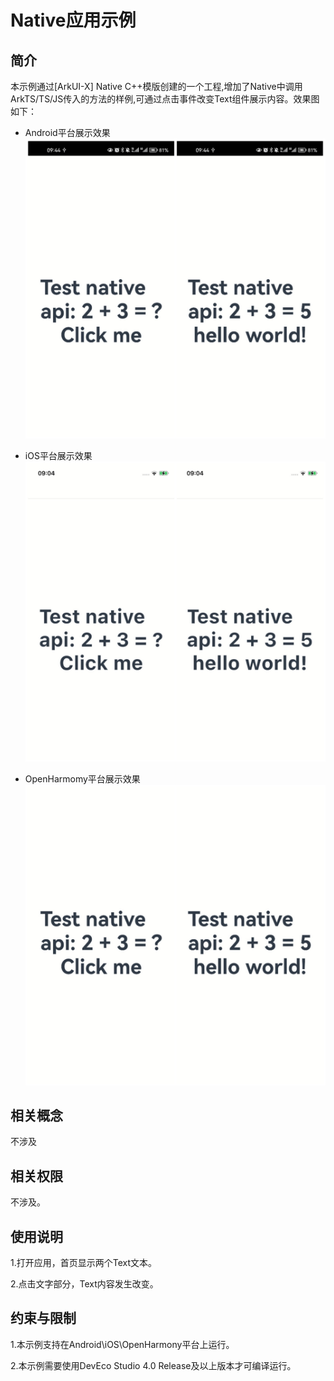 # Native应用示例
## 简介
本示例通过[ArkUI-X] Native C++模版创建的一个工程,增加了Native中调用ArkTS/TS/JS传入的方法的样例,可通过点击事件改变Text组件展示内容。效果图如下：

* Android平台展示效果
  ![](./screenshots/devices/android.jpg)

* iOS平台展示效果
  ![](./screenshots/devices/ios.jpg)

* OpenHarmomy平台展示效果
  ![](./screenshots/devices/ohos.jpg)

## 相关概念

不涉及

## 相关权限

不涉及。

## 使用说明

1.打开应用，首页显示两个Text文本。

2.点击文字部分，Text内容发生改变。

## 约束与限制

1.本示例支持在Android\iOS\OpenHarmony平台上运行。

2.本示例需要使用DevEco Studio 4.0 Release及以上版本才可编译运行。